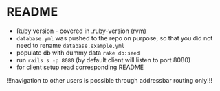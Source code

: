# README

* Ruby version - covered in .ruby-version (rvm)
* `database.yml` was pushed to the repo on purpose, so that you did not need to rename `database.example.yml`
* populate db with dummy data `rake db:seed`
* run `rails s -p 8080` (by default client will listen to port 8080)
* for client setup read corresponding README

!!!navigation to other users is possible through addressbar routing only!!!
